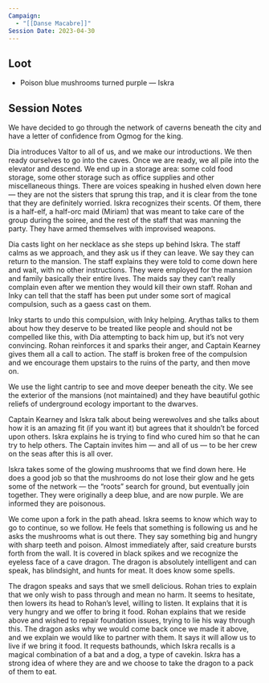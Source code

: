 ```yaml
---
Campaign:
  - "[[Danse Macabre]]"
Session Date: 2023-04-30
---
```

## Loot

- Poison blue mushrooms turned purple — Iskra

## Session Notes

We have decided to go through the network of caverns beneath the city and have a letter of confidence from Ogmog for the king.

Dia introduces Valtor to all of us, and we make our introductions. We then ready ourselves to go into the caves. Once we are ready, we all pile into the elevator and descend. We end up in a storage area: some cold food storage, some other storage such as office supplies and other miscellaneous things. There are voices speaking in hushed elven down here — they are not the sisters that sprung this trap, and it is clear from the tone that they are definitely worried. Iskra recognizes their scents. Of them, there is a half-elf, a half-orc maid (Miriam) that was meant to take care of the group during the soiree, and the rest of the staff that was manning the party. They have armed themselves with improvised weapons.

Dia casts light on her necklace as she steps up behind Iskra. The staff calms as we approach, and they ask us if they can leave. We say they can return to the mansion. The staff explains they were told to come down here and wait, with no other instructions. They were employed for the mansion and family basically their entire lives. The maids say they can’t really complain even after we mention they would kill their own staff. Rohan and Inky can tell that the staff has been put under some sort of magical compulsion, such as a gaess cast on them.

Inky starts to undo this compulsion, with Inky helping. Arythas talks to them about how they deserve to be treated like people and should not be compelled like this, with Dia attempting to back him up, but it’s not very convincing. Rohan reinforces it and sparks their anger, and Captain Kearney gives them all a call to action. The staff is broken free of the compulsion and we encourage them upstairs to the ruins of the party, and then move on.

We use the light cantrip to see and move deeper beneath the city. We see the exterior of the mansions (not maintained) and they have beautiful gothic reliefs of underground ecology important to the dwarves.

Captain Kearney and Iskra talk about being werewolves and she talks about how it is an amazing fit (if you want it) but agrees that it shouldn’t be forced upon others. Iskra explains he is trying to find who cured him so that he can try to help others. The Captain invites him — and all of us — to be her crew on the seas after this is all over.

Iskra takes some of the glowing mushrooms that we find down here. He does a good job so that the mushrooms do not lose their glow and he gets some of the network — the “roots” search for ground, but eventually join together. They were originally a deep blue, and are now purple. We are informed they are poisonous.

We come upon a fork in the path ahead. Iskra seems to know which way to go to continue, so we follow. He feels that something is following us and he asks the mushrooms what is out there. They say something big and hungry with sharp teeth and poison. Almost immediately after, said creature bursts forth from the wall. It is covered in black spikes and we recognize the eyeless face of a cave dragon. The dragon is absolutely intelligent and can speak, has blindsight, and hunts for meat. It does know some spells.

The dragon speaks and says that we smell delicious. Rohan tries to explain that we only wish to pass through and mean no harm. It seems to hesitate, then lowers its head to Rohan’s level, willing to listen. It explains that it is very hungry and we offer to bring it food. Rohan explains that we reside above and wished to repair foundation issues, trying to lie his way through this. The dragon asks why we would come back once we made it above, and we explain we would like to partner with them. It says it will allow us to live if we bring it food. It requests bathounds, which Iskra recalls is a magical combination of a bat and a dog, a type of cavekin. Iskra has a strong idea of where they are and we choose to take the dragon to a pack of them to eat.